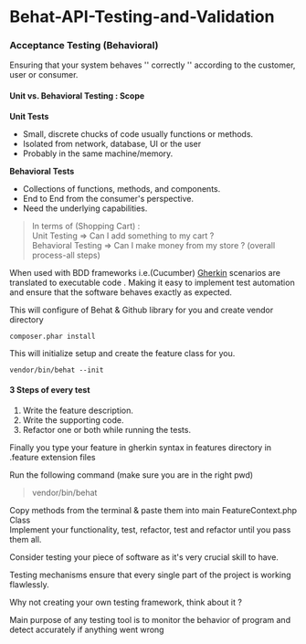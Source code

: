 # Behat-API-Testing-and-Validation

### Acceptance Testing (Behavioral)

Ensuring that your system behaves '' correctly '' according to the customer, user or consumer.

#### Unit vs. Behavioral Testing : Scope

**Unit Tests**

- Small, discrete chucks of code usually functions or methods.
- Isolated from network, database, UI or the user
- Probably in the same machine/memory.

**Behavioral Tests**
- Collections of functions, methods, and components.
- End to End from the consumer's perspective.
- Need the underlying capabilities.

> In terms of (Shopping Cart) :  
>  Unit Testing            => Can I add something to my cart ?   
> Behavioral Testing => Can I make money from my store ? (overall process-all steps)

When used with BDD frameworks i.e.(Cucumber) [Gherkin](https://gist.github.com/AbdelrahmanElsheikh965/36e9d454ec853375a24074f3c00eb11f)  scenarios are translated to executable code . Making it easy to implement test automation and ensure that the software behaves exactly as expected.


This will configure of Behat & Github library for you and create vendor directory
```
composer.phar install
```

This will initialize setup and create the feature class for you.
```
vendor/bin/behat --init
```
#### 3 Steps of every test
1. Write the feature description.
2. Write the supporting code.
3. Refactor one or both while running the tests.

Finally you type your feature in gherkin syntax in features directory
in .feature extension files

Run the following command (make sure you are in the right pwd)
> vendor/bin/behat

Copy methods from the terminal & paste them into main FeatureContext.php Class  
Implement your functionality, test, refactor, test and refactor until you pass them all.

Consider testing your piece of software as it's very crucial skill to have.


Testing mechanisms ensure that every single part of the project is working flawlessly.

Why not creating your own testing framework,
think about it ?

Main purpose of any testing tool is to monitor the behavior of program and detect accurately if anything went wrong
